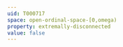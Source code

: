 ```yaml
---
uid: T000717
space: open-ordinal-space-[0,omega)
property: extremally-disconnected
value: false
---
```


